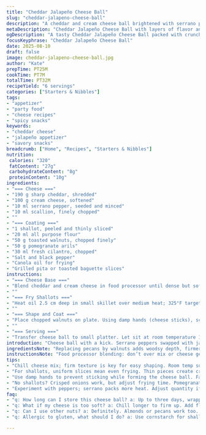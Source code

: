```yaml
---
title: "Cheddar Jalapeño Cheese Ball"
slug: "cheddar-jalapeno-cheese-ball"
description: "A cheddar and cream cheese ball brightened with serrano pepper and scallion. Rolled in toasted walnuts instead of pecans, topped with pomegranate seeds, fried shallots, and fresh cilantro. Crispy fried shallots provide crunch, walnuts add earthiness. Serve with grilled pita or toasted baguette slices. Prep chilled cheese base first for texture. Fry shallots until golden and translucent, avoid burning. Keep cheese cold for easier shaping. Substitute serrano for milder heat; walnuts replace pecans for warmth. Pomegranate adds tart pop. Balance salty, spicy, sweet, crunchy layers."
metaDescription: "Cheddar Jalapeño Cheese Ball with layers of flavor and crunch; perfect for parties and gatherings."
ogDescription: "A tasty Cheddar Jalapeño Cheese Ball packed with crunch and spice; serve with your favorite bread or chips."
focusKeyphrase: "Cheddar Jalapeño Cheese Ball"
date: 2025-08-10
draft: false
image: cheddar-jalapeno-cheese-ball.jpg
author: "Kate"
prepTime: PT25M
cookTime: PT7M
totalTime: PT32M
recipeYield: "6 servings"
categories: ["Starters & Nibbles"]
tags:
- "appetizer"
- "party food"
- "cheese recipes"
- "spicy snacks"
keywords:
- "cheddar cheese"
- "jalapeño appetizer"
- "savory snacks"
breadcrumb: ["Home", "Recipes", "Starters & Nibbles"]
nutrition: 
 calories: "320"
 fatContent: "27g"
 carbohydrateContent: "8g"
 proteinContent: "10g"
ingredients:
- "=== Cheese ==="
- "190 g sharp cheddar, shredded"
- "100 g cream cheese, softened"
- "10 ml serrano pepper, seeded and minced"
- "10 ml scallion, finely chopped"
- ""
- "=== Coating ==="
- "1 shallot, peeled and thinly sliced"
- "20 ml all purpose flour"
- "50 g toasted walnuts, chopped finely"
- "50 g pomegranate arils"
- "30 ml fresh cilantro, chopped"
- "Salt and black pepper"
- "Canola oil for frying"
- "Grilled pita or toasted baguette slices"
instructions:
- "=== Cheese Base ==="
- "Blend cheddar and cream cheese in food processor until dense but soft. Don’t overblend; texture matters. Pause machine, scrape sides. Add serrano and scallion; pulse briefly. Mix so peppers don’t turn mushy. Transfer bowl, cover tightly with plastic wrap. Chill at least 1 hour to firm up."
- ""
- "=== Fry Shallots ==="
- "Heat oil 2.5 cm deep in small skillet over medium heat; 325°F target but watch color. Toss shallot slices with flour, shake off excess. Fry in batches—don’t crowd pan, or they steam, not crisp. Golden edges and translucent centers signal readiness. Drain on paper towel. Season immediately with salt, pepper. Set aside."
- ""
- "=== Shape and Coat ==="
- "Place chopped walnuts on plate. Using damp hands (cheese sticks), scoop out all cheese mixture and form large ball, about tennis ball size. Press onto walnuts coating fully so they stick without gaps. Return to fridge 15 minutes to firm. Avoid letting ball sit out too long, cheese softens fast."
- ""
- "=== Serving ==="
- "Transfer cheese ball to small platter. Let sit at room temperature 15 minutes before serving; softens for easier spreading. Sprinkle pomegranate arils, fresh cilantro, fried shallots on top. Provide grilled pita chips or toasted baguette slices alongside. Keep leftovers tightly wrapped, refrigerated up to 3 days. Room temp before next serving improves flavor but keep brief."
introduction: "Cheese ball with a kick. Serrano peppers swapped with jalapeño for sharper heat. Think texture first. Cheese needs cold firming to shape cleanly. Toasted walnuts instead of pecans bring earthier notes, less sweetness. Fried shallots add subtle crunch—don't rush frying, color and texture are clues. Pomegranate brings sharp bursts. Cilantro refreshes. Bring contrast: creamy cheese, crunch, heat, and sweet tang. Handheld party appetizer. Serve with toasted bread or grilled pita for smoky crunch. Keep chilled but not icy to maintain spreadability. Balance flavors. Simple but tricky to perfect."
ingredientsNote: "Replacing pecans by walnuts adds woodsy depth, firmer crunch. Serrano pepper has fruitier heat compared to jalapeño; adjust quantity for your preferred heat level. Use room temperature cream cheese for easy blending, avoid grainy lumps. Flour coats shallots to help crispness but shake off excess thoroughly, or frying oil will splatter and they’ll taste gummy. Small shallot slices fry faster than larger pieces—uniform thickness ensures evenly crisp results. If no pomegranate, substitute dried cranberries or fresh diced apples for sweet contrast, but texture changes. Cilantro’s fresh brightness cuts through richness; flat-leaf parsley as milder alternative."
instructionsNote: "Food processor blending: don’t over mix or cheese gets oily. Pulse in short bursts, scrape bowl to keep texture intact. Fry shallots in small batches for crispness; oil should bubble steadily but not smoke. Light golden color with slight translucency means done—darker = bitter burnt flavor. When forming cheese ball, damp hands prevent sticking. Coat quickly in nuts to avoid melting cheese from warm hands. Chill minimum 1 hour ensures shaping without collapse but don’t leave cheese ball out too long, it softens rapidly on warm plates. Let rest 15 minutes at room temperature before serving—improves spreadability, heightens flavor without melting cheese. Store tightly covered to prevent odor transfer from fridge."
tips:
- "Chill cheese mix; firm texture is key for easy shaping. Room temp softens too much. Avoid letting it sit out. Prep at least one hour ahead."
- "For shallots, uniform slices mean even frying. Thin pieces create crispy edges. Don’t rush the process; golden color is your sign. Drain well."
- "Use damp hands to prevent sticking while forming the cheese ball. Fast coating in walnuts keeps it from melting. Work quickly, warm cheese = mess."
- "No shallots? Crisped onions work, but adjust frying time. Pomegranate can swap with cranberries. Always look for tartness to balance flavors."
- "Experiment with peppers; serrano packs more heat. Adjust quantity if needed. Cream cheese needs to be softened to blend smoothly, check first."
faq:
- "q: How long can I store this cheese ball? a: Up to three days, wrapped tight. Room temp to serve again enhances flavor. Keep an eye on it."
- "q: What if my cheese is too soft? a: Chill longer to firm up. Add flour gradually if needed. Quick fix means better shaping ease."
- "q: Can I use other nuts? a: Definitely. Almonds or pecans work too. Each nut brings different texture and flavor. Choose what you prefer."
- "q: Allergic to gluten, what should I do? a: Use cornstarch for shallots instead of flour. Frying technique stays the same, adjust temp carefully."

---
```

